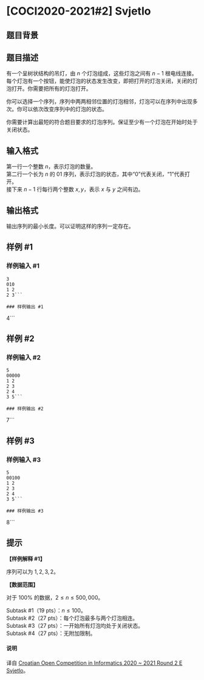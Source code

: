 # [COCI2020-2021#2] Svjetlo

## 题目背景



## 题目描述

有一个呈树状结构的吊灯，由 $n$ 个灯泡组成，这些灯泡之间有 $n-1$ 根电线连接。每个灯泡有一个按钮，能使灯泡的状态发生改变，即把打开的灯泡关闭，关闭的灯泡打开。你需要把所有的灯泡打开。

你可以选择一个序列，序列中两两相邻位置的灯泡相邻，灯泡可以在序列中出现多次。你可以依次改变序列中的灯泡的状态。

你需要计算出最短的符合题目要求的灯泡序列。保证至少有一个灯泡在开始时处于关闭状态。

## 输入格式

第一行一个整数 $n$，表示灯泡的数量。  
第二行一个长为 $n$ 的 01 序列，表示灯泡的状态，其中“0”代表关闭，“1”代表打开。  
接下来 $n - 1$ 行每行两个整数 $x, y$，表示 $x$ 与 $y$ 之间有边。

## 输出格式

输出序列的最小长度。可以证明这样的序列一定存在。

## 样例 #1

### 样例输入 #1
```
3
010
1 2
2 3```

### 样例输出 #1

```
4```

## 样例 #2

### 样例输入 #2
```
5
00000
1 2
2 3
2 4
3 5```

### 样例输出 #2

```
7```

## 样例 #3

### 样例输入 #3
```
5
00100
1 2
2 3
2 4
3 5```

### 样例输出 #3

```
8```

## 提示

**【样例解释 #1】**

序列可以为 $1, 2, 3, 2$。

**【数据范围】**

对于 $100\%$ 的数据，$2 \leq n \leq 500,000$。

Subtask #1（$19$ pts）：$n \leq 100$。  
Subtask #2（$27$ pts）：每个灯泡最多与两个灯泡相连。  
Subtask #3（$27$ pts）：一开始所有灯泡均处于关闭状态。  
Subtask #4（$27$ pts）：无附加限制。

#### 说明

译自 [Croatian Open Competition in Informatics 2020 ~ 2021 Round 2 E Svjetlo](https://hsin.hr/coci/contest2_tasks.pdf)。
